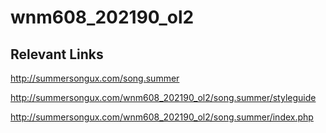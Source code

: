 # wnm608_202190_ol2
## Relevant Links
http://summersongux.com/song.summer

http://summersongux.com/wnm608_202190_ol2/song.summer/styleguide

http://summersongux.com/wnm608_202190_ol2/song.summer/index.php
